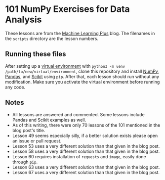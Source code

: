 # 101 NumPy Exercises for Data Analysis

These lessons are from the [Machine Learning Plus](https://www.machinelearningplus.com/101-numpy-exercises-python/) blog. The filenames in the `scripts` directory are the lesson numbers.

## Running these files

After setting up a [virtual environment](https://docs.python.org/3/library/venv.html) with `python3 -m venv /path/to/new/virtual/environment`, clone this repository and install [NumPy](http://www.numpy.org), [Pandas](https://pandas.pydata.org), and [Scikit](http://scikit-learn.org/stable/index.html) using `pip`. After that, each lesson should run without any modification. Make sure you activate the virtual environment before running any code.

## Notes

- All lessons are answered and commented. Some lessons include Pandas and Scikit examples as well.
- As of this writing, there were only 70 lessons of the 101 mentioned in the blog post's title.
- Lesson 49 seems especially silly, if a better solution exists please open an issue or pull request.
- Lesson 53 uses a very different solution than that given in the blog post.
- Lesson 58 uses a very different solution than that given in the blog post.
- Lesson 60 requires installation of `requests` and `image`, easily done through `pip`.
- Lesson 63 uses a very different solution than that given in the blog post.
- Lesson 67 uses a very different solution than that given in the blog post.
